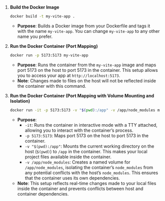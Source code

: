 
1. **Build the Docker Image**

   ```bash
   docker build -t my-vite-app .
   ```

   - **Purpose**: Builds a Docker image from your Dockerfile and tags it with the name `my-vite-app`. You can change `my-vite-app` to any other name you prefer.

2. **Run the Docker Container (Port Mapping)**

   ```bash
   docker run -p 5173:5173 my-vite-app
   ```

   - **Purpose**: Runs the container from the `my-vite-app` image and maps port 5173 on the host to port 5173 in the container. This setup allows you to access your app at `http://localhost:5173`.
   - **Note**: Changes made to files on the host will not be reflected inside the container with this command.

3. **Run the Docker Container (Port Mapping with Volume Mounting and Isolation)**

   ```bash
   docker run -it -p 5173:5173 -v "$(pwd):/app" -v /app/node_modules my-vite-app
   ```

   - **Purpose**: 
     - `-it`: Runs the container in interactive mode with a TTY attached, allowing you to interact with the container’s process.
     - `-p 5173:5173`: Maps port 5173 on the host to port 5173 in the container.
     - `-v "$(pwd):/app"`: Mounts the current working directory on the host (`$(pwd)`) to `/app` in the container. This makes your local project files available inside the container.
     - `-v /app/node_modules`: Creates a named volume for `/app/node_modules`, isolating the container’s `node_modules` from any potential conflicts with the host’s `node_modules`. This ensures that the container uses its own dependencies.
   - **Note**: This setup reflects real-time changes made to your local files inside the container and prevents conflicts between host and container dependencies.

